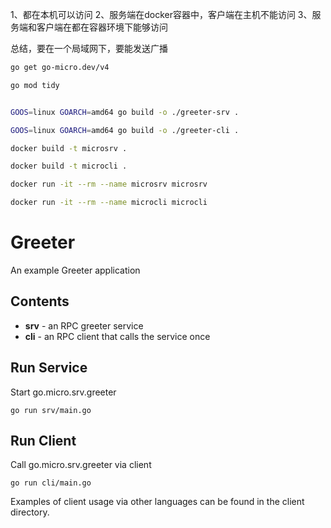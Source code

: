 1、都在本机可以访问
2、服务端在docker容器中，客户端在主机不能访问
3、服务端和客户端在都在容器环境下能够访问

总结，要在一个局域网下，要能发送广播

```bash
go get go-micro.dev/v4

go mod tidy


GOOS=linux GOARCH=amd64 go build -o ./greeter-srv .

GOOS=linux GOARCH=amd64 go build -o ./greeter-cli .

docker build -t microsrv .

docker build -t microcli .

docker run -it --rm --name microsrv microsrv

docker run -it --rm --name microcli microcli
```

# Greeter

An example Greeter application

## Contents

- **srv** - an RPC greeter service
- **cli** - an RPC client that calls the service once

## Run Service

Start go.micro.srv.greeter
```shell
go run srv/main.go
```

## Run Client

Call go.micro.srv.greeter via client
```shell
go run cli/main.go
```

Examples of client usage via other languages can be found in the client directory.
